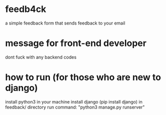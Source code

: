 # feedb4ck
a simple feedback form that sends feedback to your email

# message for front-end developer
dont fuck with any backend codes

# how to run (for those who are new to django)
install python3 in your machine
install django (pip install django)
in feedback/ directory run command: "python3 manage.py runserver"
